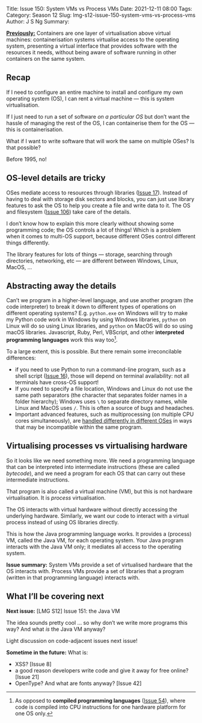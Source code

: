 Title: Issue 150: System VMs vs Process VMs
Date: 2021-12-11 08:00
Tags: 
Category: Season 12
Slug: lmg-s12-issue-150-system-vms-vs-process-vms
Author: J S Ng
Summary: 

[**Previously:**](https://buttondown.email/laymansguide/archive/) Containers are one layer of virtualisation above virtual machines: containerisation systems virtualise access to the operating system, presenting a virtual interface that provides software with the resources it needs, without being aware of software running in other containers on the same system.

## Recap

If I need to configure an entire machine to install and configure my own operating system (OS), I can rent a virtual machine — this is system virtualisation.

If I just need to run a set of software *on a particular OS* but don’t want the hassle of managing the rest of the OS, I can containerise them for the OS — this is containerisation.

What if I want to write software that will work the same on multiple OSes? Is that possible?

Before 1995, no!

## OS-level details are tricky

OSes mediate access to resources through libraries ([Issue 17]({filename}/season2/issue017/issue017.md)). Instead of having to deal with storage disk sectors and blocks, you can just use library features to ask the OS to help you create a file and write data to it. The OS and filesystem ([Issue 106]({filename}/season9/issue106/issue106.md)) take care of the details.

I don’t know how to explain this more clearly without showing some programming code; the OS controls a lot of things! Which is a problem when it comes to multi-OS support, because different OSes control different things differently.

The library features for lots of things — storage, searching through directories, networking, etc — are different between Windows, Linux, MacOS, ...

## Abstracting away the details

Can’t we program in a higher-level language, and use another program (the code interpreter) to break it down to different types of operations on different operating systems? E.g. `python.exe` on Windows will try to make my Python code work in Windows by using Windows libraries, `python` on Linux will do so using Linux libraries, and `python` on MacOS will do so using macOS libraries. Javascript, Ruby, Perl, VBScript, and other **interpreted programming languages** work this way too[^1].

[^1]: As opposed to **compiled programming languages** ([Issue 54]({filename}/season5/issue054/issue054.md)), where code is compiled into CPU instructions for one hardware platform for one OS only.

To a large extent, this is possible. But there remain some irreconcilable differences:

- if you need to use Python to run a command-line program, such as a shell script ([Issue 16]({filename}/season2/issue016/issue016.md)), those will depend on terminal availability: not all terminals have cross-OS support!
- If you need to specify a file location, Windows and Linux do not use the same path separators (the character that separates folder names in a folder hierarchy); Windows uses `\` to separate directory names, while Linux and MacOS uses `/`. This is often a source of bugs and headaches.
- Important advanced features, such as multiprocessing (on multiple CPU cores simultaneously), are [handled differently in different OSes](https://rhodesmill.org/brandon/2010/python-multiprocessing-linux-windows/) in ways that may be incompatible within the same program.

## Virtualising processes vs virtualising hardware

So it looks like we need something more. We need a programming language that can be interpreted into intermediate instructions (these are called *bytecode*), and we need a program for each OS that can carry out these intermediate instructions.

That program is also called a virtual machine (VM), but this is not hardware virtualisation. It is *process* virtualisation.

The OS interacts with virtual hardware without directly accessing the underlying hardware. Similarly, we want our code to interact with a virtual process instead of using OS libraries directly.

This is how the Java programming language works. It provides a (process) VM, called the Java VM, for each operating system. Your Java program interacts with the Java VM only; it mediates all access to the operating system.

**Issue summary:** System VMs provide a set of virtualised hardware that the OS interacts with. Process VMs provide a set of libraries that a program (written in that programming language) interacts with.

## What I’ll be covering next

**Next issue:** [LMG S12] Issue 151: the Java VM

The idea sounds pretty cool ... so why don’t we write more programs this way? And what *is* the Java VM anyway?

Light discussion on code-adjacent issues next issue!

**Sometime in the future:** What is:

- XSS? [Issue 8]
- a good reason developers write code and give it away for free online? [Issue 21]
- OpenType? And what are fonts anyway? [Issue 42]
